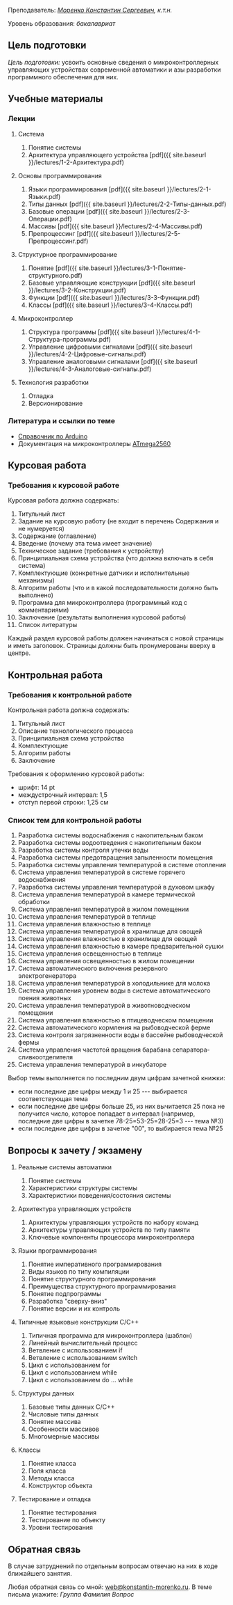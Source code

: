 <!-- Yandex.Metrika counter -->
<script type="text/javascript" >
   (function(m,e,t,r,i,k,a){m[i]=m[i]||function(){(m[i].a=m[i].a||[]).push(arguments)};
   m[i].l=1*new Date();k=e.createElement(t),a=e.getElementsByTagName(t)[0],k.async=1,k.src=r,a.parentNode.insertBefore(k,a)})
   (window, document, "script", "https://mc.yandex.ru/metrika/tag.js", "ym");

   ym(69954367, "init", {
        clickmap:true,
        trackLinks:true,
        accurateTrackBounce:true
   });
</script>
<noscript><div><img src="https://mc.yandex.ru/watch/69954367" style="position:absolute; left:-9999px;" alt="" /></div></noscript>
<!-- /Yandex.Metrika counter -->


Преподаватель: *[Моренко Константин Сергеевич](https://konstantin-morenko.ru), к.т.н.*

Уровень образования: *бакалавриат*


## Цель подготовки

*Цель подготовки:* усвоить основные сведения о микроконтроллерных
управляющих устройствах современной автоматики и азы разработки
программного обеспечения для них.


## Учебные материалы


### Лекции

1. Система
   1. Понятие системы
   2. Архитектура управляющего устройства [pdf]({{ site.baseurl }}/lectures/1-2-Архитектура.pdf)

2. Основы программирования
   1. Языки программирования [pdf]({{ site.baseurl }}/lectures/2-1-Языки.pdf)
   2. Типы данных [pdf]({{ site.baseurl }}/lectures/2-2-Типы-данных.pdf)
   3. Базовые операции [pdf]({{ site.baseurl }}/lectures/2-3-Операции.pdf)
   4. Массивы [pdf]({{ site.baseurl }}/lectures/2-4-Массивы.pdf)
   5. Препроцессинг [pdf]({{ site.baseurl }}/lectures/2-5-Препроцессинг.pdf)

3. Структурное программирование
   1. Понятие [pdf]({{ site.baseurl }}/lectures/3-1-Понятие-структурного.pdf)
   2. Базовые управляющие конструкции [pdf]({{ site.baseurl }}/lectures/3-2-Конструкции.pdf)
   3. Функции [pdf]({{ site.baseurl }}/lectures/3-3-Функции.pdf)
   4. Классы [pdf]({{ site.baseurl }}/lectures/3-4-Классы.pdf)

4. Микроконтроллер
   1. Структура программы [pdf]({{ site.baseurl }}/lectures/4-1-Структура-программы.pdf)
   2. Управление цифровыми сигналами [pdf]({{ site.baseurl }}/lectures/4-2-Цифровые-сигналы.pdf)
   3. Управление аналоговыми сигналами [pdf]({{ site.baseurl }}/lectures/4-3-Аналоговые-сигналы.pdf)

5. Технология разработки
   1. Отладка
   2. Версионирование


### Литература и ссылки по теме

- [Справочник по Arduino](https://www.arduino.cc/reference/en/)
- Документация на микроконтроллеры [ATmega2560](https://www.microchip.com/en-us/product/ATmega2560)


## Курсовая работа

### Требования к курсовой работе

Курсовая работа должна содержать:
1. Титульный лист
2. Задание на курсовую работу (не входит в перечень Содержания и не нумеруется)
3. Содержание (оглавление)
4. Введение (почему эта тема имеет значение)
5. Техническое задание (требования к устройству)
6. Принципиальная схема устройства (что должна включать в себя система)
7. Комплектующие (конкретные датчики и исполнительные механизмы)
8. Алгоритм работы (что и в какой последовательности должно быть выполнено)
9. Программа для микроконтроллера (программный код с комментариями)
10. Заключение (результаты выполнения курсовой работы)
11. Список литературы

Каждый раздел курсовой работы должен начинаться с новой страницы и
иметь заголовок.  Страницы должны быть пронумерованы вверху в центре.


## Контрольная работа

### Требования к контрольной работе

Контрольная работа должна содержать:
1. Титульный лист
2. Описание технологического процесса
3. Принципиальная схема устройства
4. Комплектующие
5. Алгоритм работы
6. Заключение

Требования к оформлению курсовой работы:
- шрифт: 14 pt
- междустрочный интервал: 1,5
- отступ первой строки: 1,25 см


### Список тем для контрольной работы

1. Разработка системы водоснабжения с накопительным баком
2. Разработка системы водоотведения с накопительным баком
3. Разработка системы контроля утечки воды
4. Разработка системы предотвращения запыленности помещения
5. Разработка системы управления температурой в системе отопления
6. Система управления температурой в системе горячего водоснабжения
7. Разработка системы управления температурой в духовом шкафу
8. Система управления температурой в камере термической обработки
9. Система управления температурой в жилом помещении
10. Система управления температурой в теплице
11. Система управления влажностью в теплице
12. Система управления температурой в хранилище для овощей
13. Система управления влажностью в хранилище для овощей
14. Система управления влажностью в камере предварительной сушки
15. Система управления освещенностью в теплице
16. Система управления освещенностью в жилом помещении
17. Система автоматического включения резервного электрогенератора
18. Система управления температурой в холодильнике для молока
19. Система управления уровнем воды в системе автоматического поения животных
20. Система управления температурой в животноводческом помещении
21. Система управления влажностью в птицеводческом помещении
22. Система автоматического кормления на рыбоводческой ферме
23. Система контроля загрязненности воды в бассейне рыбоводческой фермы
24. Система управления частотой вращения барабана сепаратора-сливкоотделителя
25. Система управления температурой в инкубаторе

Выбор темы выполняется по последним двум цифрам зачетной книжки:
- если последние две цифры между 1 и 25 --- выбирается соответствующая тема
- если последние две цифры больше 25, из них вычитается 25 пока не
  получится число, которое попадает в интервал (например, последние
  две цифры в зачетке 78-25=53-25=28-25=3 --- тема №3)
- если последние две цифры в зачетке "00", то выбирается тема №25


## Вопросы к зачету / экзамену

1. Реальные системы автоматики
   1. Понятие системы
   2. Характеристики структуры системы
   3. Характеристики поведения/состояния системы

2. Архитектура управляющих устройств
   1. Архитектуры управляющих устройств по набору команд
   2. Архитектуры управляющих устройств по типу памяти
   3. Ключевые компоненты процессора микроконтроллера

3. Языки программирования
   1. Понятие императивного программирования
   2. Виды языков по типу компиляции
   3. Понятие структурного программирования
   4. Преимущества структурного программирования
   5. Понятие подпрограммы
   6. Разработка "сверху-вниз"
   7. Понятие версии и их контроль

4. Типичные языковые конструкции C/C++
   1. Типичная программа для микроконтроллера (шаблон)
   2. Линейный вычислительный процесс
   3. Ветвление с использованием if
   4. Ветвление с использованием switch
   5. Цикл с использованием for
   6. Цикл с использованием while
   7. Цикл с использованием do ... while

5. Структуры данных
   1. Базовые типы данных C/C++
   2. Числовые типы данных
   3. Понятие массива
   4. Особенности массивов
   5. Многомерные массивы

6. Классы
   1. Понятие класса
   2. Поля класса
   3. Методы класса
   4. Конструктор объекта

7. Тестирование и отладка
   1. Понятие тестирования
   2. Тестирование по объекту
   3. Уровни тестирования


## Обратная связь

В случае затруднений по отдельным вопросам отвечаю на них в ходе
ближайшего занятия.

Любая обратная связь со мной:
[web@konstantin-morenko.ru](mailto:web@konstantin-morenko.ru).
В теме письма укажите: *Группа* *Фамилия* *Вопрос*

